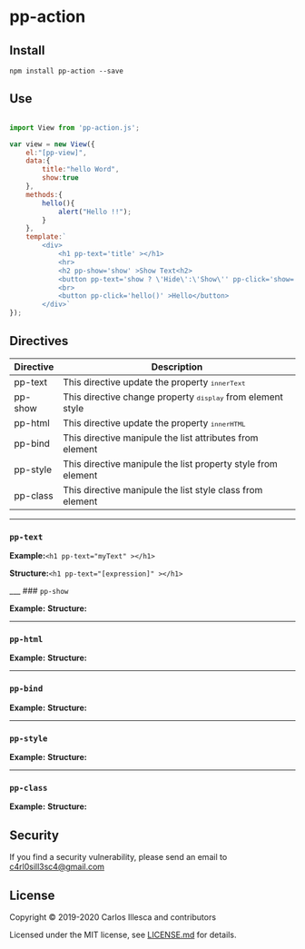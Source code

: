 # pp-action

## Install

`npm install pp-action --save`

## Use

```javascript

import View from 'pp-action.js';

var view = new View({
	el:"[pp-view]",
	data:{
		title:"hello Word",
		show:true
	},
	methods:{
		hello(){
			alert("Hello !!");
		}
	},
	template:`
		<div>
			<h1 pp-text='title' ></h1>
			<hr>
			<h2 pp-show='show' >Show Text<h2>
			<button pp-text='show ? \'Hide\':\'Show\'' pp-click='show=!show' ><button>
			<br>
			<button pp-click='hello()' >Hello</button>
		</div>`
});


```

## Directives

| Directive | Description |
| ------ | ------ |
| pp-text | This directive update the property <code><small>innerText</small></code> |
| pp-show | This directive change property <code><small>display</small></code> from element style |
| pp-html | This directive update the property <code><small>innerHTML</small></code> |
| pp-bind | This directive manipule the list attributes from element|
| pp-style| This directive manipule the list property style from element|
| pp-class| This directive manipule the list style class from element  |

___
### <code>pp-text</code>

<p><strong>Example:</strong><code>&#60;h1 pp-text="myText" >&#60;/h1&#62;</code></p>
<p><strong>Structure:</strong><code>&#60;h1 pp-text="[expression]" >&#60;/h1&#62;</code></p>
___
### <code>pp-show</code>

<strong>Example:</strong><code></code>
<strong>Structure:</strong><code></code>
___
### <code>pp-html</code>

<strong>Example:</strong><code></code>
<strong>Structure:</strong><code></code>
___
### <code>pp-bind</code>

<strong>Example:</strong><code></code>
<strong>Structure:</strong><code></code>
___
### <code>pp-style</code>

<strong>Example:</strong><code></code>
<strong>Structure:</strong><code></code>
___
### <code>pp-class</code>

<strong>Example:</strong><code></code>
<strong>Structure:</strong><code></code>

## Security

If you find a security vulnerability, please send an email to [c4rl0sill3sc4@gmail.com](mailto:c4rl0sill3sc4@gmail.com)

## License

Copyright © 2019-2020 Carlos Illesca and contributors

Licensed under the MIT license, see [LICENSE.md](LICENSE.md) for details.